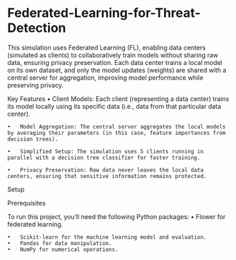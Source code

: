 # Federated-Learning-for-Threat-Detection

This simulation uses Federated Learning (FL), enabling data centers (simulated as clients) to collaboratively train models without sharing raw data, ensuring privacy preservation. Each data center trains a local model on its own dataset, and only the model updates (weights) are shared with a central server for aggregation, improving model performance while preserving privacy.

Key Features
	•	Client Models: Each client (representing a data center) trains its model locally using its specific data (i.e., data from that particular data center).
 
	•	Model Aggregation: The central server aggregates the local models by averaging their parameters (in this case, feature importances from decision trees).
 
	•	Simplified Setup: The simulation uses 5 clients running in parallel with a decision tree classifier for faster training.
 
	•	Privacy Preservation: Raw data never leaves the local data centers, ensuring that sensitive information remains protected.

Setup

Prerequisites

To run this project, you’ll need the following Python packages:
	•	Flower for federated learning.
 
	•	Scikit-learn for the machine learning model and evaluation.
	•	Pandas for data manipulation.
	•	NumPy for numerical operations.
